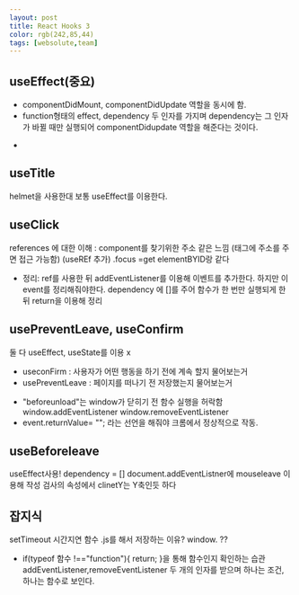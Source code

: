 ```yaml
---
layout: post
title: React Hooks 3
color: rgb(242,85,44)
tags: [websolute,team]
---
```


## useEffect(중요)
* componentDidMount, componentDidUpdate 역할을 동시에 함.
* function형태의 effect, dependency 두 인자를 가지며 dependency는 그 인자가 바뀔 때만 실행되어 componentDidupdate 역할을 해준다는 것이다.
-

## useTitle
helmet을 사용한대 보통 
useEffect를 이용한다.

## useClick
references 에 대한 이해 : component를 찾기위한 주소 같은 느낌 (태그에 주소를 주면 접근 가능함) (useREf 추가)
.focus =get elementBYID랑 같다
* 정리: ref를 사용한 뒤 addEventListener를 이용해 이벤트를 추가한다. 하지만 이 event를 정리해줘야한다. dependency 에 []를 주어 함수가 한 번만 실행되게 한 뒤 return을 이용해 정리

## usePreventLeave, useConfirm
둘 다 useEffect, useState를 이용 x
- useconFirm : 사용자가 어떤 행동을 하기 전에 계속 할지 물어보는거
- usePreventLeave : 페이지를 떠나기 전 저장했는지 물어보는거 
* "beforeunload"는 window가 닫히기 전 함수 실행을 허락함
window.addEventListener
window.removeEventListener
* event.returnValue= ""; 라는 선언을 해줘야 크롬에서 정상적으로 작동.

## useBeforeleave
useEffect사용! dependency = []
document.addEventListner에 mouseleave 이용해 작성
검사의 속성에서 clinetY는 Y축인듯 하다 

## 잡지식
setTimeout 시간지연 함수
.js를 해서 저장하는 이유?
window. ??
* if(typeof 함수 !=="function"){
    return;
}을 통해 함수인지 확인하는 습관
addEventListener,removeEventListener 두 개의 인자를 받으며 하나는 조건, 하나는 함수로 보인다.
